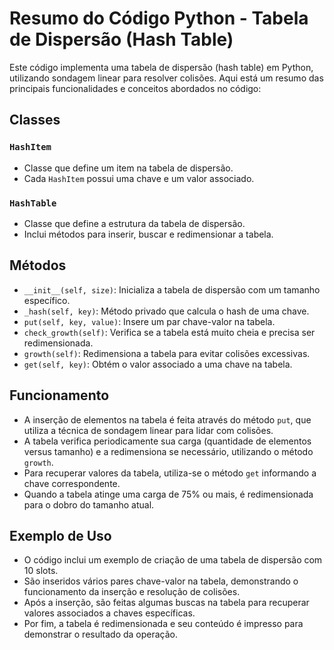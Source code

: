 # Resumo do Código Python - Tabela de Dispersão (Hash Table)

Este código implementa uma tabela de dispersão (hash table) em Python, utilizando sondagem linear para resolver colisões. Aqui está um resumo das principais funcionalidades e conceitos abordados no código:

## Classes

### `HashItem`
- Classe que define um item na tabela de dispersão.
- Cada `HashItem` possui uma chave e um valor associado.

### `HashTable`
- Classe que define a estrutura da tabela de dispersão.
- Inclui métodos para inserir, buscar e redimensionar a tabela.

## Métodos

- `__init__(self, size)`: Inicializa a tabela de dispersão com um tamanho específico.
- `_hash(self, key)`: Método privado que calcula o hash de uma chave.
- `put(self, key, value)`: Insere um par chave-valor na tabela.
- `check_growth(self)`: Verifica se a tabela está muito cheia e precisa ser redimensionada.
- `growth(self)`: Redimensiona a tabela para evitar colisões excessivas.
- `get(self, key)`: Obtém o valor associado a uma chave na tabela.

## Funcionamento

- A inserção de elementos na tabela é feita através do método `put`, que utiliza a técnica de sondagem linear para lidar com colisões.
- A tabela verifica periodicamente sua carga (quantidade de elementos versus tamanho) e a redimensiona se necessário, utilizando o método `growth`.
- Para recuperar valores da tabela, utiliza-se o método `get` informando a chave correspondente.
- Quando a tabela atinge uma carga de 75% ou mais, é redimensionada para o dobro do tamanho atual.

## Exemplo de Uso

- O código inclui um exemplo de criação de uma tabela de dispersão com 10 slots.
- São inseridos vários pares chave-valor na tabela, demonstrando o funcionamento da inserção e resolução de colisões.
- Após a inserção, são feitas algumas buscas na tabela para recuperar valores associados a chaves específicas.
- Por fim, a tabela é redimensionada e seu conteúdo é impresso para demonstrar o resultado da operação.
